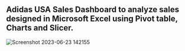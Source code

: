 ## Adidas USA Sales Dashboard to analyze sales designed in Microsoft Excel using Pivot table, Charts and Slicer.

![Screenshot 2023-06-23 142155](https://github.com/kirannavale/Portfolio-Projects/assets/34519689/bcff76d2-f91e-498d-a12d-5d6b9cbf464d)

